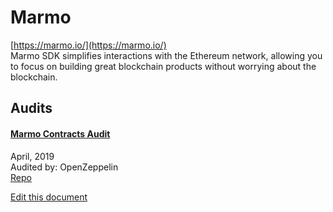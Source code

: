 
# Marmo
  
[https://marmo.io/](https://marmo.io/)<br>
Marmo SDK simplifies interactions with the Ethereum network, allowing you to focus on building great blockchain products without worrying about the blockchain.


## Audits



#### [Marmo Contracts Audit](https://blog.openzeppelin.com/marmo-contracts-audit-3c17e9642120/)

April, 2019<br>
Audited by: OpenZeppelin<br>
[Repo](https://github.com/ripio/marmo-contracts/tree/d3fb5922a4f01e47d585343d08cccfad659b3584)
      

  





[Edit this document](https://github.com/ConsenSys/blockchainSecurityDB/blob/master/projects/marmo.json)